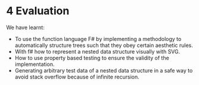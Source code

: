 # 4 Evaluation

We have learnt:

- To use the function language F# by implementing a methodology to automatically structure trees such that they obey certain aesthetic rules.
- With f# how to represent a nested data structure visually with SVG.
- How to use property based testing to ensure the validity of the implementation.
- Generating arbitrary test data of a nested data structure in a safe way to avoid stack overflow because of infinite recursion.
